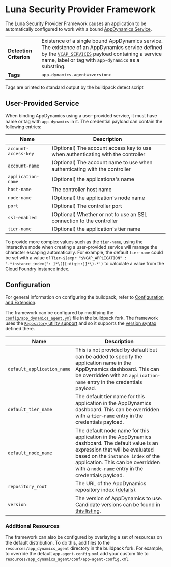 # Luna Security Provider Framework
The Luna Security Provider Framework causes an application to be automatically configured to work with a bound [AppDynamics Service][].

<table>
  <tr>
    <td><strong>Detection Criterion</strong></td><td>Existence of a single bound AppDynamics service. The existence of an AppDynamics service defined by the <a href="http://docs.cloudfoundry.org/devguide/deploy-apps/environment-variable.html#VCAP-SERVICES"><code>VCAP_SERVICES</code></a> payload containing a service name, label or tag with <code>app-dynamics</code> as a substring.
</td>
  </tr>
  <tr>
    <td><strong>Tags</strong></td><td><tt>app-dynamics-agent=&lt;version&gt;</tt></td>
  </tr>
</table>
Tags are printed to standard output by the buildpack detect script

## User-Provided Service
When binding AppDynamics using a user-provided service, it must have name or tag with `app-dynamics` in it.  The credential payload can contain the following entries:

| Name | Description
| ---- | -----------
| `account-access-key` | (Optional) The account access key to use when authenticating with the controller
| `account-name` | (Optional) The account name to use when authenticating with the controller
| `application-name` | (Optional) the applicationa's name
| `host-name` | The controller host name
| `node-name` | (Optional) the application's node name
| `port` | (Optional) The controller port
| `ssl-enabled` | (Optional) Whether or not to use an SSL connection to the controller
| `tier-name` | (Optional) the application's tier name

To provide more complex values such as the `tier-name`, using the interactive mode when creating a user-provided service will manage the character escaping automatically. For example, the default `tier-name` could be set with a value of `Tier-$(expr "$VCAP_APPLICATION" : '.*instance_index[": ]*\([[:digit:]]*\).*')` to calculate a value from the Cloud Foundry instance index.

## Configuration
For general information on configuring the buildpack, refer to [Configuration and Extension][].

The framework can be configured by modifying the [`config/app_dynamics_agent.yml`][] file in the buildpack fork.  The framework uses the [`Repository` utility support][repositories] and so it supports the [version syntax][] defined there.

| Name | Description
| ---- | -----------
| `default_application_name` | This is not provided by default but can be added to specify the application name in the AppDynamics dashboard.  This can be overridden with an `application-name` entry in the credentials payload.
| `default_tier_name` | The default tier name for this application in the AppDynamics dashboard.  This can be overridden with a `tier-name` entry in the credentials payload.
| `default_node_name` | The default node name for this application in the AppDynamics dashboard.  The default value is an expression that will be evaluated based on the `instance_index` of the application. This can be overridden with a `node-name` entry in the credentials payload.
| `repository_root` | The URL of the AppDynamics repository index ([details][repositories]).
| `version` | The version of AppDynamics to use. Candidate versions can be found in [this listing][].

### Additional Resources
The framework can also be configured by overlaying a set of resources on the default distribution.  To do this, add files to the `resources/app_dynamics_agent` directory in the buildpack fork.  For example, to override the default `app-agent-config.xml` add your custom file to `resources/app_dynamics_agent/conf/app-agent-config.xml`.

[`config/app_dynamics_agent.yml`]: ../config/app_dynamics_agent.yml
[AppDynamics Service]: http://www.appdynamics.com
[Configuration and Extension]: ../README.md#configuration-and-extension
[repositories]: extending-repositories.md
[this listing]: http://download.pivotal.io.s3.amazonaws.com/app-dynamics/index.yml
[version syntax]: extending-repositories.md#version-syntax-and-ordering
